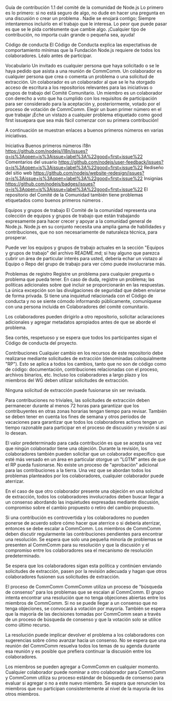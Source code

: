 Guía de contribución 1.1 del comité de la comunidad de Node.js
Lo primero es lo primero: si no está seguro de algo, no dude en hacer una pregunta en una discusión o crear un problema . Nadie se enojará contigo; Siempre intentaremos incluirlo en el trabajo que le interesa. Lo peor que puede pasar es que se le pida cortésmente que cambie algo. ¡Cualquier tipo de contribución, no importa cuán grande o pequeña sea, ayuda!

Código de conducta
El Código de Conducta explica las expectativas de comportamiento mínimas que la Fundación Node.js requiere de todos los colaboradores. Léalo antes de participar.

Vocabulario
Un invitado es cualquier persona que haya solicitado o se le haya pedido que asista a una reunión de CommComm.
Un colaborador es cualquier persona que crea o comenta un problema o una solicitud de extracción.
Un colaborador es un colaborador al que se le ha otorgado acceso de escritura a los repositorios relevantes para las iniciativas o grupos de trabajo del Comité Comunitario.
Un miembro es un colaborador con derecho a voto que ha cumplido con los requisitos de participación para ser considerado para la aceptación y, posteriormente, votado por el proceso de votación de CommComm.
Elegir un buen primer número en el que trabajar
¡Eche un vistazo a cualquier problema etiquetado como good first issuepara que sea más fácil comenzar con su primera contribución!

A continuación se muestran enlaces a buenos primeros números en varias iniciativas.

Iniciativa	Buenos primeros números
i18n	https://github.com/nodejs/i18n/issues?q=is%3Aopen+is%3Aissue+label%3A%22good+first+issue%22
Comentarios del usuario	https://github.com/nodejs/user-feedback/issues?q=is%3Aopen+is%3Aissue+label%3A%22good+first+issue%22
Rediseño del sitio web	https://github.com/nodejs/website-redesign/issues?q=is%3Aissue+is%3Aopen+label%3A%22good+first+issue%22
Insignias	https://github.com/nodejs/badges/issues?q=is%3Aopen+is%3Aissue+label%3A%22good+first+issue%22
El repositorio del Comité de la Comunidad también tiene problemas etiquetados como buenos primeros números .

Equipos y grupos de trabajo
El Comité de la comunidad representa una colección de equipos y grupos de trabajo que están trabajando expresamente para hacer crecer y apoyar a la comunidad general de Node.js. Node.js en su conjunto necesita una amplia gama de habilidades y contribuciones, que no son necesariamente de naturaleza técnica, para prosperar.

Puede ver los equipos y grupos de trabajo actuales en la sección "Equipos y grupos de trabajo" del archivo README.md; si hay alguno que parezca cubrir un área de particular interés para usted, debería echar un vistazo al Equipo o Repo del grupo de trabajo para ver cómo puede involucrarse más.

Problemas de registro
Registre un problema para cualquier pregunta o problema que pueda tener. En caso de duda, registre un problema; las políticas adicionales sobre qué incluir se proporcionarán en las respuestas. La única excepción son las divulgaciones de seguridad que deben enviarse de forma privada. Si tiene una inquietud relacionada con el Código de conducta y no se siente cómodo informando públicamente, comuníquese con una persona incluida en Colaboradores del comité comunitario.

Los colaboradores pueden dirigirlo a otro repositorio, solicitar aclaraciones adicionales y agregar metadatos apropiados antes de que se aborde el problema.

Sea cortés, respetuoso y se espera que todos los participantes sigan el Código de conducta del proyecto.

Contribuciones
Cualquier cambio en los recursos de este repositorio debe realizarse mediante solicitudes de extracción (denominadas coloquialmente "RP"). Esto se aplica a todos los cambios, tanto que no son de código como de código: documentación, contribuciones relacionadas con el proceso, archivos binarios, etc. Incluso los colaboradores a largo plazo y los miembros del WG deben utilizar solicitudes de extracción.

Ninguna solicitud de extracción puede fusionarse sin ser revisada.

Para contribuciones no triviales, las solicitudes de extracción deben permanecer durante al menos 72 horas para garantizar que los contribuyentes en otras zonas horarias tengan tiempo para revisar. También se deben tener en cuenta los fines de semana y otros períodos de vacaciones para garantizar que todos los colaboradores activos tengan un tiempo razonable para participar en el proceso de discusión y revisión si así lo desean.

El valor predeterminado para cada contribución es que se acepta una vez que ningún colaborador tiene una objeción. Durante la revisión, los colaboradores también pueden solicitar que un colaborador específico que esté más versado en un área en particular otorgue un "LGTM" antes de que el RP pueda fusionarse. No existe un proceso de "aprobación" adicional para las contribuciones a la tierra. Una vez que se abordan todos los problemas planteados por los colaboradores, cualquier colaborador puede aterrizar.

En el caso de que otro colaborador presente una objeción en una solicitud de extracción, todos los colaboradores involucrados deben buscar llegar a un consenso abordando las inquietudes expresadas mediante discusión, compromiso sobre el cambio propuesto o retiro del cambio propuesto.

Si una contribución es controvertida y los colaboradores no pueden ponerse de acuerdo sobre cómo hacer que aterrice o si debería aterrizar, entonces se debe escalar a CommComm. Los miembros de CommComm deben discutir regularmente las contribuciones pendientes para encontrar una resolución. Se espera que solo una pequeña minoría de problemas se presenten al CommComm para su resolución y que la discusión y el compromiso entre los colaboradores sea el mecanismo de resolución predeterminado.

Se espera que los colaboradores sigan esta política y continúen enviando solicitudes de extracción, pasen por la revisión adecuada y hagan que otros colaboradores fusionen sus solicitudes de extracción.

El proceso de CommComm
CommComm utiliza un proceso de "búsqueda de consenso" para los problemas que se escalan al CommComm. El grupo intenta encontrar una resolución que no tenga objeciones abiertas entre los miembros de CommComm. Si no se puede llegar a un consenso que no tenga objeciones, se convocará a votación por mayoría. También se espera que la mayoría de las decisiones tomadas por CommComm sean a través de un proceso de búsqueda de consenso y que la votación solo se utilice como último recurso.

La resolución puede implicar devolver el problema a los colaboradores con sugerencias sobre cómo avanzar hacia un consenso. No se espera que una reunión del CommComm resuelva todos los temas de su agenda durante esa reunión y es posible que prefiera continuar la discusión entre los colaboradores.

Los miembros se pueden agregar a CommComm en cualquier momento. Cualquier colaborador puede nominar a otro colaborador para CommComm y CommComm utiliza su proceso estándar de búsqueda de consenso para evaluar si agregar o no a este nuevo miembro. Se espera que renuncien los miembros que no participan consistentemente al nivel de la mayoría de los otros miembros.
